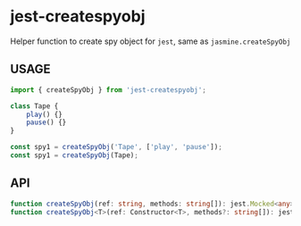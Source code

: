 # jest-createspyobj

Helper function to create spy object for `jest`, same as `jasmine.createSpyObj`

## USAGE

```ts
import { createSpyObj } from 'jest-createspyobj';

class Tape {
    play() {}
    pause() {}
}

const spy1 = createSpyObj('Tape', ['play', 'pause']);
const spy1 = createSpyObj(Tape);
```

## API

```ts
function createSpyObj(ref: string, methods: string[]): jest.Mocked<any>;
function createSpyObj<T>(ref: Constructor<T>, methods?: string[]): jest.Mocked<T>;
```
